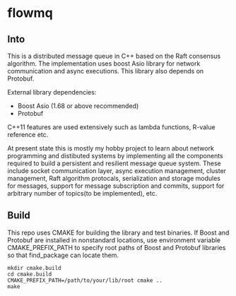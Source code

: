 # flowmq

## Into 

This is a distributed message queue in C++ based on the Raft consensus algorithm. 
The implementation uses boost Asio library for network communication and async executions. 
This library also depends on Protobuf.

External library dependencies: 
- Boost Asio (1.68 or above recommended)
- Protobuf

C++11 features are used extensively such as lambda functions, R-value reference etc. 

At present state this is mostly my hobby project to learn about network programming and 
distibuted systems by implementing all the components required to build a persistent 
and resilient message queue system. These include socket communication layer, async 
execution management, cluster management, Raft algorithm protocals, serialization and 
storage modules for messages, support for message subscription and commits, 
support for arbitrary number of topics(to be implemented), etc. 

## Build

This repo uses CMAKE for building the library and test binaries. 
If Boost and Protobuf are installed in nonstandard 
locations, use environment variable CMAKE_PREFIX_PATH to 
specify root paths of Boost and Protobuf libraries
so that find_package can locate them.

```
mkdir cmake.build 
cd cmake.build
CMAKE_PREFIX_PATH=/path/to/your/lib/root cmake ..
make
```



